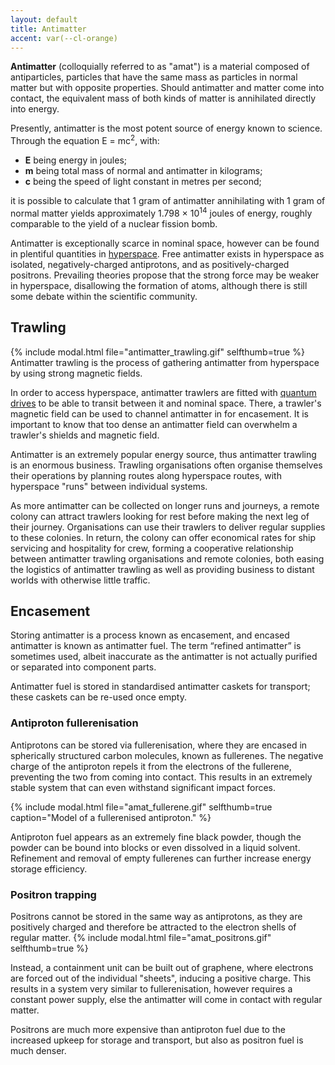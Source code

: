 ```yaml
---
layout: default
title: Antimatter
accent: var(--cl-orange)
---
```

**Antimatter** (colloquially referred to as "amat") is a material composed of antiparticles,
particles that have the same mass as particles in normal matter but with opposite properties. Should
antimatter and matter come into contact, the equivalent mass of both kinds of matter is annihilated
directly into energy.

Presently, antimatter is the most potent source of energy known to science. Through the equation <sr>E = mc<sup>2</sup></sr>, with:
 * **E** being energy in joules;
 * **m** being total mass of normal and antimatter in kilograms;
 * **c** being the speed of light constant in metres per second;

it is possible to calculate that 1 gram of antimatter annihilating with 1 gram of normal matter
yields approximately 1.798 &times; 10<sup>14</sup> joules of energy, roughly comparable to the yield
of a nuclear fission bomb.

Antimatter is exceptionally scarce in nominal space, however can be found in plentiful quantities
in [hyperspace](Hyperspace.html). Free antimatter exists in hyperspace as isolated,
negatively-charged antiprotons, and as positively-charged positrons. Prevailing theories propose
that the strong force may be weaker in hyperspace, disallowing the formation of atoms, although
there is still some debate within the scientific community.

## Trawling
{% include modal.html file="antimatter_trawling.gif" selfthumb=true %}
Antimatter trawling is the process of gathering antimatter from hyperspace by using strong magnetic
fields.

In order to access hyperspace, antimatter trawlers are fitted with
[quantum drives](Quantum_drive.html) to be able to transit between it and nominal space. There,
a trawler's magnetic field can be used to channel antimatter in for encasement. It is important to
know that too dense an antimatter field can overwhelm a trawler's shields and magnetic field.

Antimatter is an extremely popular energy source, thus antimatter trawling is an enormous business.
Trawling organisations often organise themselves their operations by planning routes along
hyperspace routes, with hyperspace "runs" between individual systems.

As more antimatter can be collected on longer runs and journeys, a remote colony can attract
trawlers looking for rest before making the next leg of their journey. Organisations can use their
trawlers to deliver regular supplies to these colonies. In return, the colony can offer economical
rates for ship servicing and hospitality for crew, forming a cooperative relationship between
antimatter trawling organisations and remote colonies, both easing the logistics of antimatter
trawling as well as providing business to distant worlds with otherwise little traffic.

## Encasement
Storing antimatter is a process known as encasement, and encased antimatter is known as antimatter
fuel. The term “refined antimatter” is sometimes used, albeit inaccurate as the antimatter is not
actually purified or separated into component parts.

Antimatter fuel is stored in standardised antimatter caskets for transport; these caskets can be
re-used once empty.

### Antiproton fullerenisation
Antiprotons can be stored via fullerenisation, where they are encased in spherically structured
carbon molecules, known as fullerenes. The negative charge of the antiproton repels it from the
electrons of the fullerene, preventing the two from coming into contact. This results in an
extremely stable system that can even withstand significant impact forces.

{% include modal.html file="amat_fullerene.gif" selfthumb=true
   caption="Model of a fullerenised antiproton." %}

Antiproton fuel appears as an extremely fine black powder, though the powder can be bound into
blocks or even dissolved in a liquid solvent. Refinement and removal of empty fullerenes can further
increase energy storage efficiency.

### Positron trapping
Positrons cannot be stored in the same way as antiprotons, as they are positively charged and
therefore be attracted to the electron shells of regular matter.
{% include modal.html file="amat_positrons.gif" selfthumb=true %}

Instead, a containment unit can be built out of graphene, where electrons are forced out of the
individual "sheets", inducing a positive charge. This results in a system very similar to
fullerenisation, however requires a constant power supply, else the antimatter will come in contact
with regular matter.

Positrons are much more expensive than antiproton fuel due to the increased upkeep for storage and
transport, but also as positron fuel is much denser.
